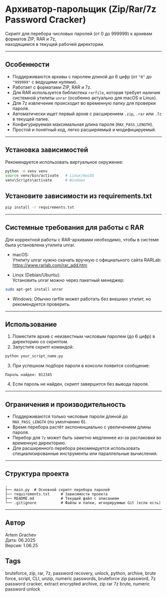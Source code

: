 # Архиватор-парольщик (Zip/Rar/7z Password Cracker)

Скрипт для перебора числовых паролей (от 0 до 999999) к архивам форматов ZIP, RAR и 7z,  
находящимся в текущей рабочей директории.

---

## Особенности

- Поддерживаются архивы с паролем длиной до 6 цифр (от `"0"` до `"999999"` с ведущими нулями).
- Работает с форматами ZIP, RAR и 7z.
- Для RAR используется библиотека `rarfile`, которая требует наличия системной утилиты `unrar` (особенно актуально для macOS и Linux).
- Для 7z извлечение происходит во временную папку для проверки пароля.
- Автоматически ищет первый архив с расширением `.zip`, `.rar` или `.7z` в текущей папке.
- Конфигурируемая максимальная длина пароля (`MAX_PASS_LENGTH`).
- Простой и понятный код, легко расширяемый и модифицируемый.

---

## Установка зависимостей

Рекомендуется использовать виртуальное окружение:

```bash
python -m venv venv
source venv/bin/activate   # Linux/macOS
venv\Scripts\activate      # Windows
```

## Установите зависимости из requirements.txt

```bash
pip install -r requirements.txt
```

---

## Системные требования для работы с RAR

Для корректной работы с RAR-архивами необходимо, чтобы в системе была установлена утилита unrar.

- macOS:<br>
Утилиту unrar нужно скачать вручную с официального сайта RARLab:
https://www.rarlab.com/rar_add.htm

- Linux (Debian/Ubuntu):<br>
Установить unrar можно через пакетный менеджер:

```bash
sudo apt-get install unrar
```
- Windows:
Обычно rarfile может работать без внешних утилит, но рекомендуется проверить.

---

## Использование

1. Поместите архив с неизвестным числовым паролем (до 6 цифр) в директорию со скриптом.
2. Запустите скрипт командой:

```bash
python your_script_name.py
```

3. При успешном подборе пароля в консоли появится сообщение:

```
Пароль найден: 012345
```

4. Если пароль не найден, скрипт завершится без вывода пароля.

---

## Ограничения и производительность

- Поддерживаются только числовые пароли длиной до `MAX_PASS_LENGTH` (по умолчанию 6).
- Время перебора растёт экспоненциально с увеличением длины пароля.
- Перебор для `7z` может быть заметно медленнее из-за распаковки во временную директорию.
- Для расширенного перебора рекомендуется использовать специализированные инструменты или параллельные вычисления.

---

## Структура проекта
```
.
├── main.py  # Основной скрипт перебора паролей
├── requirements.txt     # Зависимости проекта
├── README.md            # Текущий файл с описанием
└── .gitignore           # Файлы и папки, игнорируемые Git (если есть)
```

---

## Автор
Artem Grachev<br>
Дата: 06.2025<br>
Версия: 1.06.25

## Tags

bruteforce, zip, rar, 7z, password recovery, unlock, python, archive, brute force, script, CLI, unzip, 
numeric passwords, bruteforce zip password, 7z password cracker, extract encrypted archive, zip rar 7z brute, 
numeric password unlock
